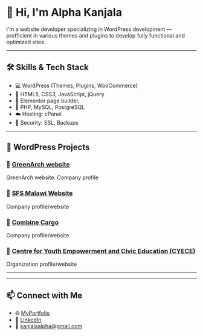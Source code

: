 # 👋 Hi, I'm Alpha Kanjala

I'm a website developer specializing in WordPress development — profficient in various themes and plugins to develop fully functional and optimized sites.

---

## 🛠️ Skills & Tech Stack

- 💻 WordPress (Themes, Plugins, WooCommerce)
- 🎨 HTML5, CSS3, JavaScript, jQuery
- 🧩 Elementor page builder, 
- 🐘 PHP, MySQL, PostgreSQL
- ☁️ Hosting: cPanel
- 🔐 Security: SSL, Backups

---

## 📂 WordPress Projects

### 🔹 [GreenArch website](https://www.greenarchmw.com/)
GreenArch website. Company profile

### 🔹 [SFS Malawi Website](https://sfsmalawi.com/)
Company profile/website

### 🔹 [Combine Cargo](https://combinecargo.mw/)
Company profile/website

### 🔹 [Centre for Youth Empowerment and Civic Education (CYECE)](https://www.cyecemw.org/)
Organization profile/website

---


<!-- 
## 📈 GitHub Stats
![GitHub Stats](https://github-readme-stats.vercel.app/api?username=Alpha99-k&show_icons=true&theme=radical)
-->
---

## 📫 Connect with Me

- 🌐 [MyPortfolio](https://alpha-alvick.site/)
- 💼 [LinkedIn](https://www.linkedin.com/in/alpha-kanjala-14a9b7299?utm_source=share&utm_campaign=share_via&utm_content=profile&utm_medium=android_app)
- 📧 kanjalaalpha@gmail.com


<!--
**Alpha99-k/Alpha99-k** is a ✨ _special_ ✨ repository because its `README.md` (this file) appears on your GitHub profile.

Here are some ideas to get you started:

- 🔭 I’m currently working on ...
- 🌱 I’m currently learning ...
- 👯 I’m looking to collaborate on ...
- 🤔 I’m looking for help with ...
- 💬 Ask me about ...
- 📫 How to reach me: ...
- 😄 Pronouns: ...
- ⚡ Fun fact: ...
-->
